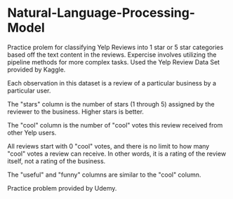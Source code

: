 # Natural-Language-Processing-Model

Practice prolem for classifying Yelp Reviews into 1 star or 5 star categories based off the text content in the reviews. Expercise involves utilizing the pipeline methods for more complex tasks.
Used the Yelp Review Data Set provided by Kaggle.

Each observation in this dataset is a review of a particular business by a particular user.

The "stars" column is the number of stars (1 through 5) assigned by the reviewer to the business. Higher stars is better.

The "cool" column is the number of "cool" votes this review received from other Yelp users.

All reviews start with 0 "cool" votes, and there is no limit to how many "cool" votes a review can receive. In other words, it is a rating of the review itself, not a rating of the business.

The "useful" and "funny" columns are similar to the "cool" column.

Practice problem provided by Udemy.
